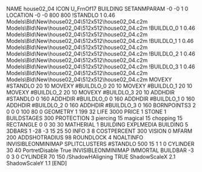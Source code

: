NAME house02_04
ICON U_FrnOf17
BUILDING
SETANMPARAM -0 -0 1 0
LOCATION -0 -0 800 800
!STANDLO      1 0.46 Models\Bld\New\house02_04\512x512\house02_04.c2m Models\Bld\New\house02_04\512x512\house02_04.c2m
!BUILDLO_0    1 0.46 Models\Bld\New\house02_04\512x512\house02_04.c2m Models\Bld\New\house02_04\512x512\house02_04.c2m
!BUILDLO_1    1 0.46 Models\Bld\New\house02_04\512x512\house02_04.c2m Models\Bld\New\house02_04\512x512\house02_04.c2m
!BUILDLO_2    1 0.46 Models\Bld\New\house02_04\512x512\house02_04.c2m Models\Bld\New\house02_04\512x512\house02_04.c2m
!BUILDLO_3    1 0.46 Models\Bld\New\house02_04\512x512\house02_04.c2m Models\Bld\New\house02_04\512x512\house02_04.c2m
MOVEXY #STANDLO    20 10
MOVEXY #BUILDLO_0  20 10
MOVEXY #BUILDLO_1  20 10
MOVEXY #BUILDLO_2  20 10
MOVEXY #BUILDLO_3  20 10
ADDHDIR #STANDLO 0 160
ADDHDIR #BUILDLO_0 0 160
ADDHDIR #BUILDLO_1 0 160
ADDHDIR #BUILDLO_2 0 160
ADDHDIR #BUILDLO_3 0 160
BORNPOINTS3 2 0 0 0 100 80 0
GEOMETRY 1 199 32
LIFE     3000
PRICE 1 STONE 1
BUILDSTAGES 300
PROTECTION 3 piercing 15 magical 15 chopping 15
RECTANGLE    0 0 30 30
MATHERIAL 1 BUILDING
EXPLMEDIA BUILDING 5
3DBARS 1 -28 -3 15 25 50
INFO 3 8
COSTPERCENT 300
VISION 0
MFARM 200
ADDSHOTRADIUS 98
ROUNDLOCK 4
NOALTINFO
INVISIBLEONMINIMAP
SPLITCLUSTERS #STANDLO 500 15 1 1 0
CYLINDER 30 40
PortretDisable True
INVISIBLEONMINIMAP
IMMORTAL
BUILDBAR -3 0 3 0
CYLINDER 70 150
/ShadowHAligning TRUE
ShadowScaleX 2.1
ShadowScaleY 1.1
[END]
